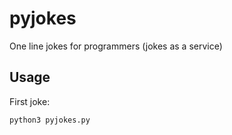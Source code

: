 # pyjokes

One line jokes for programmers (jokes as a service)

## Usage

First joke:

```bash
python3 pyjokes.py
```
